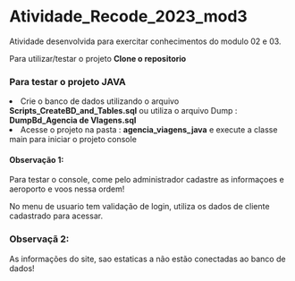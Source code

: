# Atividade_Recode_2023_mod3
Atividade desenvolvida para exercitar conhecimentos do modulo 02 e 03.

<p> Para utilizar/testar o projeto <b>Clone o repositorio</b></p>

### Para testar o projeto JAVA
<li>Crie o banco de dados utilizando o arquivo <b>Scripts_CreateBD_and_Tables.sql</b> ou utiliza o arquivo Dump : <b>DumpBd_Agencia de VIagens.sql</b></li>
<li>Acesse  o projeto na pasta : <b>agencia_viagens_java</b> e execute a classe main para iniciar o projeto console</li>

#### Observação 1:
<p>Para testar o console, come pelo administrador  cadastre as informaçoes e aeroporto e voos nessa ordem!</p>
<p> No menu de usuario tem validação de login, utiliza os dados de cliente cadastrado para acessar.</p>

### Observaçã 2:
<p>As informações do site, sao estaticas a não estão conectadas ao banco de dados!</p>
